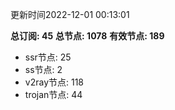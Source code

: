 更新时间2022-12-01 00:13:01

**总订阅: 45**
**总节点: 1078**
**有效节点: 189**
- ssr节点: 25
- ss节点: 2
- v2ray节点: 118
- trojan节点: 44
